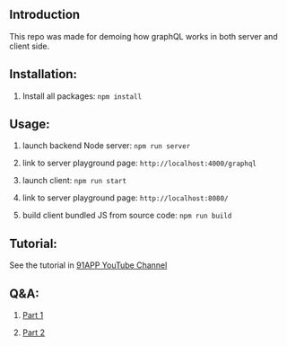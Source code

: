## Introduction

This repo was made for demoing how graphQL works in both server and client side.

## Installation:

1. Install all packages:
   `npm install`

## Usage:

1. launch backend Node server:
   `npm run server`

2. link to server playground page:
   `http://localhost:4000/graphql`

3. launch client:
   `npm run start`

4. link to server playground page:
   `http://localhost:8080/`

5. build client bundled JS from source code:
   `npm run build`

## Tutorial:

See the tutorial in [91APP YouTube Channel](https://youtu.be/0Bb2btvd6Ns)

## Q&A:

1. [Part 1](https://www.facebook.com/91apptech/posts/137966881234116)

2. [Part 2](https://www.facebook.com/91apptech/posts/137967567900714)
